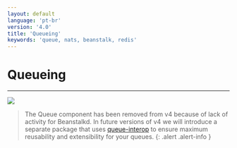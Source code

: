 ```yaml
---
layout: default
language: 'pt-br'
version: '4.0'
title: 'Queueing'
keywords: 'queue, nats, beanstalk, redis'
---
```


# Queueing

* * *

![](/assets/images/document-status-stable-success.svg)

> The Queue component has been removed from v4 because of lack of activity for Beanstalkd. In future versions of v4 we will introduce a separate package that uses [queue-interop](https://github.com/queue-interop) to ensure maximum reusability and extensibility for your queues.
{: .alert .alert-info }